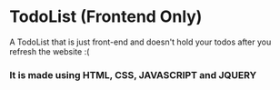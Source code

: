 # TodoList (Frontend Only)
A TodoList that is just front-end and doesn't hold your todos after you refresh the website :(
<h3>It is made using HTML, CSS, JAVASCRIPT and JQUERY</h3>
